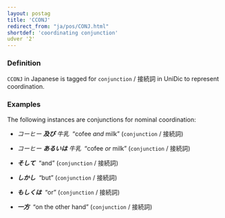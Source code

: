 ```yaml
---
layout: postag
title: 'CCONJ'
redirect_from: "ja/pos/CONJ.html"
shortdef: 'coordinating conjunction'
udver '2'
---
```


### Definition

`CCONJ` in Japanese is tagged for `conjunction` / 接続詞 in UniDic to represent coordination.  

### Examples

The following instances are conjunctions for nominal coordination:


- _コーヒー <b>及び</b> 牛乳&nbsp;_ “cofee _and_ milk” (`conjunction` / 接続詞)
- _コーヒー <b>あるいは</b> 牛乳&nbsp;_ “cofee _or_ milk” (`conjunction` / 接続詞)

- _<b>そして</b>&nbsp;_ “and” (`conjunction` / 接続詞)
- _<b>しかし</b>&nbsp;_ “but” (`conjunction` / 接続詞)
- _<b>もしくは</b>&nbsp;_ “or” (`conjunction` / 接続詞)
- _<b>一方</b>&nbsp;_ “on the other hand” (`conjunction` / 接続詞)
<!-- Interlanguage links updated Út zář 29 20:42:54 CEST 2020 -->

